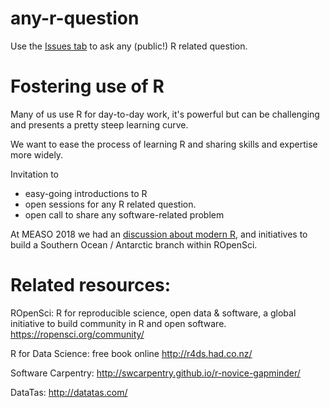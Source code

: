 # any-r-question

Use the [Issues tab](https://github.com/AustralianAntarcticDivision/any-r-question/issues) to ask any (public!) R related question. 

# Fostering use of R 

Many of us use R for day-to-day work, it's powerful but can be challenging and presents
a pretty steep learning curve. 

We want to ease the process of learning R and sharing skills and expertise more widely. 

Invitation to 

  - easy-going introductions to R
  - open sessions for any R related question. 
  - open call to share any software-related problem 
  
At MEASO 2018 we had an [discussion about modern R](https://australianantarcticdivision.github.io/R-MEASO18/#3), and initiatives to build a Southern Ocean / Antarctic branch
within ROpenSci. 

# Related resources: 

ROpenSci: R for reproducible science, open data & software, a global initiative to build
community in R and open software. https://ropensci.org/community/

R for Data Science: free book online http://r4ds.had.co.nz/

Software Carpentry: http://swcarpentry.github.io/r-novice-gapminder/

DataTas: http://datatas.com/


